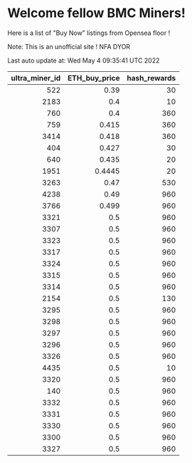 # Welcome fellow BMC Miners!
Here is a list of "Buy Now" listings from Opensea floor !

Note: This is an unofficial site ! NFA DYOR


Last auto update at: Wed May  4 09:35:41 UTC 2022


|   ultra_miner_id |   ETH_buy_price |   hash_rewards |
|-----------------:|----------------:|---------------:|
|              522 |          0.39   |             30 |
|             2183 |          0.4    |             10 |
|              760 |          0.4    |            360 |
|              759 |          0.415  |            360 |
|             3414 |          0.418  |            360 |
|              404 |          0.427  |             30 |
|              640 |          0.435  |             20 |
|             1951 |          0.4445 |             20 |
|             3263 |          0.47   |            530 |
|             4238 |          0.49   |            960 |
|             3766 |          0.499  |            960 |
|             3321 |          0.5    |            960 |
|             3307 |          0.5    |            960 |
|             3323 |          0.5    |            960 |
|             3317 |          0.5    |            960 |
|             3324 |          0.5    |            960 |
|             3315 |          0.5    |            960 |
|             3314 |          0.5    |            960 |
|             2154 |          0.5    |            130 |
|             3295 |          0.5    |            960 |
|             3298 |          0.5    |            960 |
|             3297 |          0.5    |            960 |
|             3296 |          0.5    |            960 |
|             3326 |          0.5    |            960 |
|             4435 |          0.5    |             10 |
|             3320 |          0.5    |            960 |
|              140 |          0.5    |            960 |
|             3332 |          0.5    |            960 |
|             3331 |          0.5    |            960 |
|             3330 |          0.5    |            960 |
|             3300 |          0.5    |            960 |
|             3327 |          0.5    |            960 |